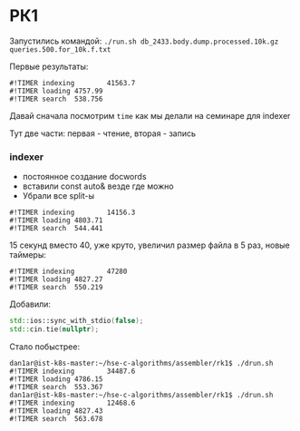# РК1

Запустились командой: `./run.sh db_2433.body.dump.processed.10k.gz queries.500.for_10k.f.txt`

Первые результаты:
```
#!TIMER indexing        41563.7
#!TIMER loading 4757.99
#!TIMER search  538.756
```

Давай сначала посмотрим `time` как мы делали на семинаре для indexer

Тут две части: первая - чтение, вторая - запись

### indexer
- постоянное создание docwords
- вставили const auto& везде где можно
- Убрали все split-ы
```
#!TIMER indexing        14156.3
#!TIMER loading 4803.71
#!TIMER search  544.441
```
15 секунд вместо 40, уже круто, увеличил размер файла в 5 раз, новые таймеры:
```
#!TIMER indexing        47280
#!TIMER loading 4827.27
#!TIMER search  550.219
```

Добавили:
```cpp
std::ios::sync_with_stdio(false);
std::cin.tie(nullptr);
```
Стало побыстрее:
```
dan1ar@ist-k8s-master:~/hse-c-algorithms/assembler/rk1$ ./drun.sh 
#!TIMER indexing        34487.6
#!TIMER loading 4786.15
#!TIMER search  553.367
dan1ar@ist-k8s-master:~/hse-c-algorithms/assembler/rk1$ ./drun.sh 
#!TIMER indexing        12468.6
#!TIMER loading 4827.43
#!TIMER search  563.678
```


